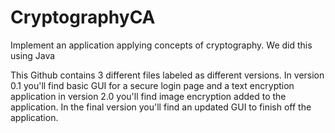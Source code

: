 # CryptographyCA
Implement an application applying concepts of cryptography. We did this using Java


This Github contains 3 different files labeled as different versions.
In version 0.1 you'll find  basic GUI for a secure login page and a text encryption application
in version 2.0 you'll find image encryption added to the application.
In the final version you'll find an updated GUI to finish off the application.

